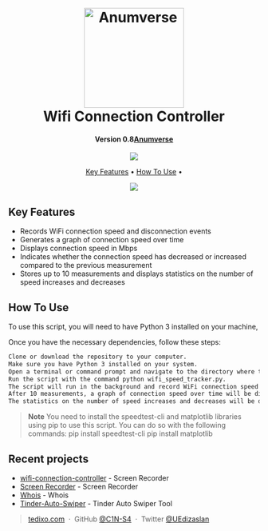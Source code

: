
<h1 align="center">
  <br>
  <a href="https://www.anumverse.com"><img src="https://i.ibb.co/4dKGJWm/DALL-E-2023-03-25-12-28-55-Whois-3d-removebg-preview.png" alt="Anumverse" width="200"></a>
  <br>
Wifi Connection Controller  <br>
</h1>

<h4 align="center">Version 0.8<a href="http://www.anumverse.com/" target="_blank">Anumverse</a></h4>

<p align="center">
  <a href="https://www.paypal.me/">
    <img src="https://img.shields.io/badge/$-donate-ff69b4.svg?maxAge=2592000&amp;style=flat">
  </a>
</p>

<p align="center">
  <a href="#key-features">Key Features</a> •
  <a href="#how-to-use">How To Use</a> •
</p>

<p align="center">
  <img src="https://i.ibb.co/fG504Jr/test.jpg" />
</p>


## Key Features
* Records WiFi connection speed and disconnection events
* Generates a graph of connection speed over time
* Displays connection speed in Mbps
* Indicates whether the connection speed has decreased or increased compared to the previous measurement
* Stores up to 10 measurements and displays statistics on the number of speed increases and decreases
## How To Use

To use this script, you will need to have Python 3 installed on your machine,

Once you have the necessary dependencies, follow these steps:

```bash
Clone or download the repository to your computer.
Make sure you have Python 3 installed on your system.
Open a terminal or command prompt and navigate to the directory where the script is located.
Run the script with the command python wifi_speed_tracker.py.
The script will run in the background and record WiFi connection speed and disconnection events every 2 minutes.
After 10 measurements, a graph of connection speed over time will be displayed.
The statistics on the number of speed increases and decreases will be displayed below the graph.

```

> **Note**
> You need to install the speedtest-cli and matplotlib libraries using pip to use this script. You can do so with the following commands: pip install speedtest-cli
pip install matplotlib



## Recent projects

- [wifi-connection-controller](https://github.com/C1N-S4/wifi-connection-controller/) - Screen Recorder
- [Screen Recorder](https://github.com/C1N-S4/Screen-recorder/) - Screen Recorder
- [Whois](https://github.com/C1N-S4/Whois/) - Whois
- [Tinder-Auto-Swiper](https://github.com/C1N-S4/Tinder-Auto-Swiper/) - Tinder Auto Swiper Tool


> [tedixo.com](https://www.tedixo.ca/) &nbsp;&middot;&nbsp;
> GitHub [@C1N-S4](https://github.com/C4N-S4) &nbsp;&middot;&nbsp;
> Twitter [@UEdizaslan](https://twitter.com/UEdizaslan)

